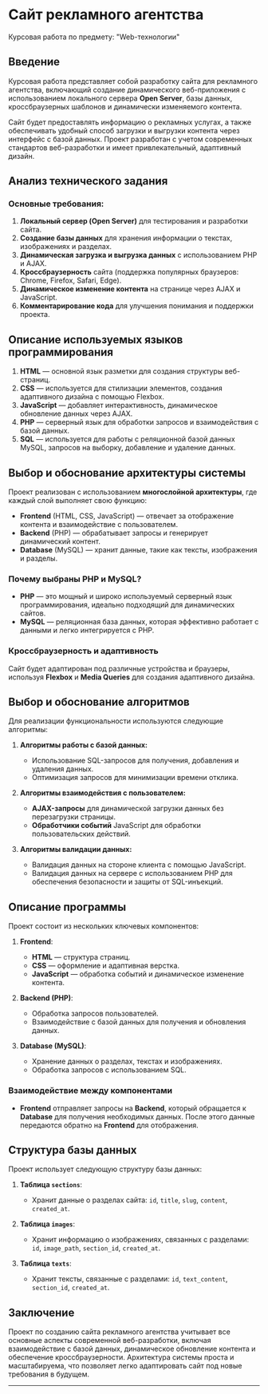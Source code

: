 # Сайт рекламного агентства
Курсовая работа по предмету: "Web-технологии"
## Введение

Курсовая работа представляет собой разработку сайта для рекламного агентства, включающий создание динамического веб-приложения с использованием локального сервера **Open Server**, базы данных, кроссбраузерных шаблонов и динамически изменяемого контента. 

Сайт будет предоставлять информацию о рекламных услугах, а также обеспечивать удобный способ загрузки и выгрузки контента через интерфейс с базой данных. Проект разработан с учетом современных стандартов веб-разработки и имеет привлекательный, адаптивный дизайн.

## Анализ технического задания

### Основные требования:
1. **Локальный сервер (Open Server)** для тестирования и разработки сайта.
2. **Создание базы данных** для хранения информации о текстах, изображениях и разделах.
3. **Динамическая загрузка и выгрузка данных** с использованием PHP и AJAX.
4. **Кроссбраузерность** сайта (поддержка популярных браузеров: Chrome, Firefox, Safari, Edge).
5. **Динамическое изменение контента** на странице через AJAX и JavaScript.
6. **Комментарирование кода** для улучшения понимания и поддержки проекта.

## Описание используемых языков программирования

1. **HTML** — основной язык разметки для создания структуры веб-страниц.
2. **CSS** — используется для стилизации элементов, создания адаптивного дизайна с помощью Flexbox.
3. **JavaScript** — добавляет интерактивность, динамическое обновление данных через AJAX.
4. **PHP** — серверный язык для обработки запросов и взаимодействия с базой данных.
5. **SQL** — используется для работы с реляционной базой данных MySQL, запросов на выборку, добавление и удаление данных.

## Выбор и обоснование архитектуры системы

Проект реализован с использованием **многослойной архитектуры**, где каждый слой выполняет свою функцию:

- **Frontend** (HTML, CSS, JavaScript) — отвечает за отображение контента и взаимодействие с пользователем.
- **Backend** (PHP) — обрабатывает запросы и генерирует динамический контент.
- **Database** (MySQL) — хранит данные, такие как тексты, изображения и разделы.

### Почему выбраны PHP и MySQL?
- **PHP** — это мощный и широко используемый серверный язык программирования, идеально подходящий для динамических сайтов.
- **MySQL** — реляционная база данных, которая эффективно работает с данными и легко интегрируется с PHP.

### Кроссбраузерность и адаптивность
Сайт будет адаптирован под различные устройства и браузеры, используя **Flexbox** и **Media Queries** для создания адаптивного дизайна.

## Выбор и обоснование алгоритмов

Для реализации функциональности используются следующие алгоритмы:

1. **Алгоритмы работы с базой данных:**
   - Использование SQL-запросов для получения, добавления и удаления данных.
   - Оптимизация запросов для минимизации времени отклика.

2. **Алгоритмы взаимодействия с пользователем:**
   - **AJAX-запросы** для динамической загрузки данных без перезагрузки страницы.
   - **Обработчики событий** JavaScript для обработки пользовательских действий.

3. **Алгоритмы валидации данных:**
   - Валидация данных на стороне клиента с помощью JavaScript.
   - Валидация данных на сервере с использованием PHP для обеспечения безопасности и защиты от SQL-инъекций.

## Описание программы

Проект состоит из нескольких ключевых компонентов:

1. **Frontend**:
   - **HTML** — структура страниц.
   - **CSS** — оформление и адаптивная верстка.
   - **JavaScript** — обработка событий и динамическое изменение контента.

2. **Backend (PHP)**:
   - Обработка запросов пользователей.
   - Взаимодействие с базой данных для получения и обновления данных.

3. **Database (MySQL)**:
   - Хранение данных о разделах, текстах и изображениях.
   - Обработка запросов с использованием SQL.

### Взаимодействие между компонентами

- **Frontend** отправляет запросы на **Backend**, который обращается к **Database** для получения необходимых данных. После этого данные передаются обратно на **Frontend** для отображения.

## Структура базы данных

Проект использует следующую структуру базы данных:

1. **Таблица `sections`**:
   - Хранит данные о разделах сайта: `id`, `title`, `slug`, `content`, `created_at`.

2. **Таблица `images`**:
   - Хранит информацию о изображениях, связанных с разделами: `id`, `image_path`, `section_id`, `created_at`.

3. **Таблица `texts`**:
   - Хранит тексты, связанные с разделами: `id`, `text_content`, `section_id`, `created_at`.

## Заключение

Проект по созданию сайта рекламного агентства учитывает все основные аспекты современной веб-разработки, включая взаимодействие с базой данных, динамическое обновление контента и обеспечение кроссбраузерности. Архитектура системы проста и масштабируема, что позволяет легко адаптировать сайт под новые требования в будущем.

---
